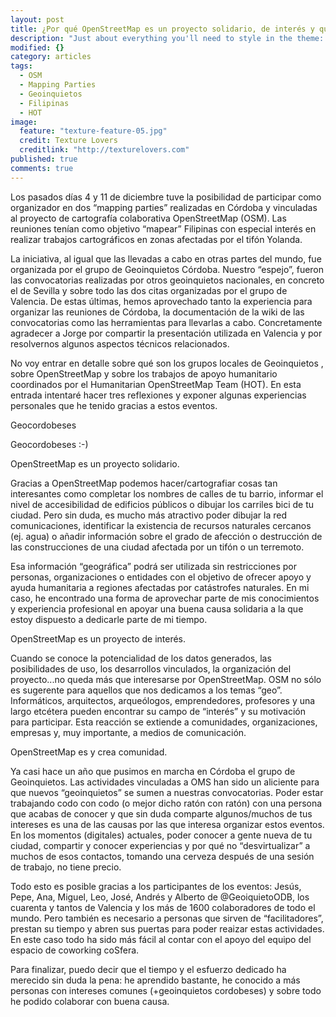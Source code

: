 ```yaml
---
layout: post
title: ¿Por qué OpenStreetMap es un proyecto solidario, de interés y que crea comunidad?
description: "Just about everything you'll need to style in the theme: headings, paragraphs, blockquotes, tables, code blocks, and more."
modified: {}
category: articles
tags: 
  - OSM
  - Mapping Parties
  - Geoinquietos
  - Filipinas
  - HOT
image: 
  feature: "texture-feature-05.jpg"
  credit: Texture Lovers
  creditlink: "http://texturelovers.com"
published: true
comments: true
---
```


Los pasados días 4 y 11 de diciembre tuve la posibilidad de participar como organizador en dos “mapping parties” realizadas en Córdoba  y vinculadas al proyecto de cartografía colaborativa OpenStreetMap (OSM). Las reuniones tenían como objetivo  “mapear” Filipinas con especial interés en realizar trabajos cartográficos en zonas afectadas por el tifón Yolanda.

La iniciativa, al igual que las llevadas a cabo en otras partes del mundo, fue organizada por el grupo de Geoinquietos Córdoba. Nuestro “espejo”, fueron las convocatorias realizadas por otros geoinquietos nacionales, en concreto el de Sevilla y sobre todo las dos citas organizadas por el grupo de Valencia. De estas últimas, hemos aprovechado tanto la experiencia para organizar las reuniones de Córdoba, la documentación de la wiki de las convocatorias como las herramientas para llevarlas a cabo. Concretamente agradecer a Jorge por compartir la presentación utilizada en Valencia y por resolvernos algunos aspectos técnicos relacionados.

No voy entrar en detalle sobre qué son los grupos locales de Geoinquietos  , sobre OpenStreetMap y sobre los trabajos de apoyo humanitario coordinados por el Humanitarian OpenStreetMap Team (HOT).  En esta entrada intentaré hacer tres reflexiones y exponer algunas experiencias personales que he tenido gracias a estos eventos.

Geocordobeses

Geocordobeses :-)

OpenStreetMap es un proyecto solidario.

Gracias a OpenStreetMap podemos hacer/cartografiar cosas tan interesantes  como  completar los nombres de calles de tu barrio, informar el nivel de accesibilidad de edificios públicos o dibujar los carriles bici de tu ciudad. Pero sin duda, es mucho más atractivo poder dibujar la red comunicaciones, identificar la existencia de recursos naturales cercanos (ej. agua) o añadir información sobre el grado de afección o destrucción de las construcciones de una ciudad afectada por un tifón o un terremoto.

Esa información “geográfica” podrá ser utilizada sin restricciones por personas, organizaciones  o entidades con el objetivo de ofrecer apoyo y ayuda humanitaria a regiones afectadas por catástrofes naturales. En mi caso, he encontrado una forma de aprovechar parte de mis conocimientos y experiencia profesional en apoyar una buena causa solidaria a la que estoy dispuesto a dedicarle parte de mi tiempo.

OpenStreetMap es un proyecto de interés.

Cuando se conoce la potencialidad de los datos generados, las posibilidades de uso, los desarrollos vinculados, la organización del proyecto...no queda más que interesarse por OpenStreetMap. OSM no sólo es sugerente para aquellos que nos dedicamos a los temas “geo”. Informáticos, arquitectos, arqueólogos, emprendedores, profesores y una largo etcétera pueden encontrar su campo de “interés” y su motivación para participar. Esta reacción se extiende a comunidades, organizaciones, empresas y, muy importante, a medios de comunicación.

OpenStreetMap es y crea comunidad.

Ya casi hace un año que pusimos en marcha en Córdoba el grupo de Geoinquietos. Las actividades vinculadas a OMS han sido un aliciente para que nuevos “geoinquietos” se sumen a nuestras convocatorias. Poder estar trabajando codo con codo (o mejor dicho ratón con ratón) con una persona que acabas de conocer y que sin duda comparte algunos/muchos de tus intereses es una de las causas por las que interesa organizar estos eventos. En los momentos (digitales) actuales, poder conocer a gente nueva de tu ciudad, compartir y conocer experiencias y por qué no “desvirtualizar” a muchos de esos contactos, tomando una cerveza después de una sesión de trabajo, no tiene precio.

Todo esto es posible gracias a los participantes de los eventos: Jesús, Pepe, Ana, Miguel, Leo, José, Andrés y Alberto de @GeoiquietoODB, los cuarenta y tantos de Valencia y los  más de 1600 colaboradores de todo el mundo. Pero también es necesario a personas que sirven de “facilitadores”, prestan su tiempo  y abren sus puertas para poder reaizar estas actividades. En  este caso todo ha sido más fácil al contar con el apoyo del equipo del espacio de coworking coSfera.

Para finalizar, puedo decir que el tiempo y el esfuerzo dedicado ha merecido sin duda la pena: he aprendido bastante, he conocido a más personas con intereses comunes (+geoinquietos cordobeses) y sobre todo he podido colaborar con buena causa.
